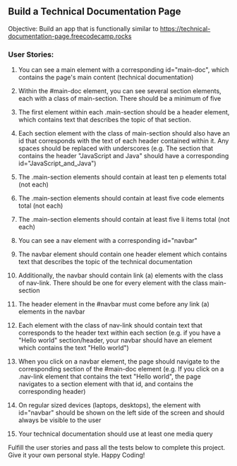 ## Build a Technical Documentation Page

Objective: Build an app that is functionally similar to https://technical-documentation-page.freecodecamp.rocks

### User Stories:

1. You can see a main element with a corresponding id="main-doc", which contains the page's main content (technical documentation)

2. Within the #main-doc element, you can see several section elements, each with a class of main-section. There should be a minimum of five

3. The first element within each .main-section should be a header element, which contains text that describes the topic of that section.

4. Each section element with the class of main-section should also have an id that corresponds with the text of each header contained within it. Any spaces should be replaced with underscores (e.g. The section that contains the header "JavaScript and Java" should have a corresponding id="JavaScript_and_Java")

5. The .main-section elements should contain at least ten p elements total (not each)

6. The .main-section elements should contain at least five code elements total (not each)

7. The .main-section elements should contain at least five li items total (not each)

8. You can see a nav element with a corresponding id="navbar"

9. The navbar element should contain one header element which contains text that describes the topic of the technical documentation

10. Additionally, the navbar should contain link (a) elements with the class of nav-link. There should be one for every element with the class main-section

11. The header element in the #navbar must come before any link (a) elements in the navbar

12. Each element with the class of nav-link should contain text that corresponds to the header text within each section (e.g. if you have a "Hello world" section/header, your navbar should have an element which contains the text "Hello world")

13. When you click on a navbar element, the page should navigate to the corresponding section of the #main-doc element (e.g. If you click on a .nav-link element that contains the text "Hello world", the page navigates to a section element with that id, and contains the corresponding header)

14. On regular sized devices (laptops, desktops), the element with id="navbar" should be shown on the left side of the screen and should always be visible to the user

15. Your technical documentation should use at least one media query

Fulfill the user stories and pass all the tests below to complete this project. Give it your own personal style. Happy Coding!
